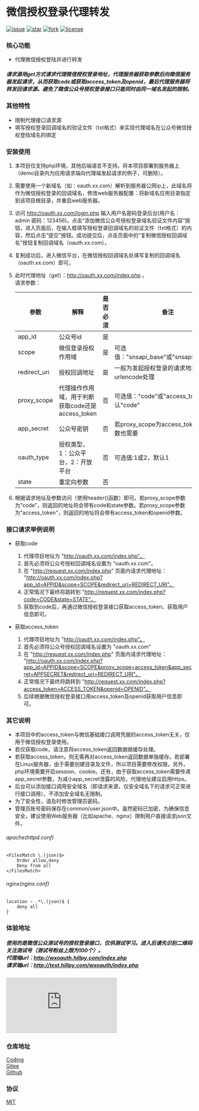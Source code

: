 # 微信授权登录代理转发

[![issue](https://img.shields.io/github/issues/shinn-lancelot/WechatOauthProxy.svg)](https://github.com/shinn-lancelot/WechatOauthProxy/issues)
[![star](https://img.shields.io/github/stars/shinn-lancelot/WechatOauthProxy.svg)](https://github.com/shinn-lancelot/WechatOauthProxy)
[![fork](https://img.shields.io/github/forks/shinn-lancelot/WechatOauthProxy.svg)](https://github.com/shinn-lancelot/WechatOauthProxy)
[![license](https://img.shields.io/github/license/shinn-lancelot/WechatOauthProxy.svg)](https://github.com/shinn-lancelot/WechatOauthProxy/blob/master/LICENSE)

### 核心功能

* 代理微信授权登陆并进行转发
##### 请求源用get方式请求代理微信授权登录地址，代理服务器获取参数后向微信服务器发起请求，从而获取code或获取access_token及openid，最后代理服务器将转发回请求源。避免了微信公众号授权登录接口只能同时由同一域名发起的限制。

### 其他特性

* 限制代理接口请求源
* 填写授权登录回调域名的验证文件（txt格式）来实现代理域名在公众号微信授权登陆域名的绑定

### 安装使用

1. 本项目仅支持php环境，其他后端语言不支持。将本项目部署到服务器上（demo目录内为应用请求端向代理端发起请求的例子，可删除）。
2. 需要使用一个新域名（如：oauth.xx.com）解析到服务器公网ip上，此域名将作为微信授权登录的回调域名，修改web服务器配置：将新域名应用目录指定到该项目根目录，并重启web服务器。
3. 访问 http://oauth.xx.com/login.php 输入用户名密码登录后台(用户名：admin 密码：123456)。点击“添加微信公众号授权登录域名验证文件内容”按钮，进入页面后，在输入框填写授权登录回调域名的验证文件（txt格式）的内容，然后点击“提交”按钮。成功提交后，点击页面中的“复制微信授权回调域名”按钮复制回调域名（oauth.xx.com）。
4. 复制成功后，进入微信平台，在微信授权回调域名处填写复制的回调域名（oauth.xx.com）即可。
5. 此时代理地址（get）：http://oauth.xx.com/index.php 。<br/>
   请求参数：<br/>
   
   | 参数 | 解释 | 是否必须 | 备注 |
   | ------ | ------ | ----- | ----- |
   | app_id | 公众号id|   是   |       |
   | scope  | 微信登录授权作用域 | 是 | 可选值："snsapi_base"或"snsapi_userinfo"|
   | redirect_uri | 授权回调地址 | 是 | 一般为发起授权登录的请求地址，需要用urlencode处理 |
   | proxy_scope | 代理操作作用域，用于判断获取code还是access_token|否|可选值："code"或"access_token"，默认"code"|
   | app_secret | 公众号密钥 | 否 | 若proxy_scope为access_token,则此参数也需要|
   | oauth_type | 授权类型，1：公众平台，2：开放平台 |否| 可选值:1或2，默认1|
   | state | 重定向参数 | 否 |   |
6. 根据请求地址及参数访问（使用header()函数）即可。若proxy_scope参数为"code"，则返回的地址将会带有code和state参数。若proxy_scope参数为"access_token"，则返回的地址将会带有access_token和openid参数。

### 接口请求举例说明

* 获取code

    1. 代理项目地址为 "http://oauth.xx.com/index.php"。
    2. 首先必须将公众号授权回调域名设置为 "oauth.xx.com"。
    3. 在 "http://request.xx.com/index.php" 页面内请求代理地址： "http://oauth.xx.com/index.php?app_id=APPID&scope=SCOPE&redirect_uri=REDIRECT_URI"。
    4. 正常情况下最终将跳转到 "http://request.xx.com/index.php?code=CODE&state=STATE"。
    5. 获取到code后，再通过微信授权登录接口获取access_token、获取用户信息即可。

* 获取access_token

    1. 代理项目地址为 "http://oauth.xx.com/index.php"。
    2. 首先必须将公众号授权回调域名设置为 "oauth.xx.com"
    3. 在 "http://request.xx.com/index.php" 页面内请求代理地址： "http://oauth.xx.com/index.php?app_id=APPID&scope=SCOPE&proxy_scope=access_token&app_secret=APPSECRET&redirect_uri=REDIRECT_URI"。
    4. 正常情况下最终将跳转到 "http://request.xx.com/index.php?access_token=ACCESS_TOKEN&openid=OPENID"。
    5. 后续根据微信授权登录接口用access_token及openid获取用户信息即可。


### 其它说明

* 本项目中的access_token与微信基础接口调用凭据的access_token无关，仅用于微信授权登录使用。
* 若仅获取code，请注意将access_token返回数据做缓存处理。
* 若获取access_token，则无需再对access_token返回数据单独缓存。若部署在Linux服务器，由于需要创建目录及文件，所以项目需要修改权限。另外，php环境需要开启session、cookie。还有，由于获取access_token需要传递app_secret参数，为减小app_secret泄露的风险，代理地址建议启用https。
* 后台可以添加接口调用安全域名（即请求来源，仅安全域名下的请求可正常进行接口调用）。不添加安全域名无限制。
* 为了安全性，请及时修改管理员密码。
* 管理员账号密码保存在common/user.json中。虽然密码已加密，为确保信息安全，建议使用Web服务器（比如apache、nginx）限制用户直接请求json文件。

###### apache(httpd.conf)

```
<FilesMatch \.(json)$>
    Order allow,deny
    Deny from all
</FilesMatch>
```

###### nginx(nginx.conf)

```
location ~ .*\.(json)$ {
    deny all
}
```
    
### 体验地址

##### 使用的是微信公众测试号的授权登录接口，仅供测试学习。进入后请先识别二维码关注测试号（测试号粉丝上限为100个）。<br>代理端url：http://wxoauth.hillpy.com/index.php<br>请求端url：http://test.hillpy.com/wxoauth/index.php<br>
![test](http://qr.liantu.com/api.php?text=http://test.hillpy.com/wxoauth/index.php&w=300)

### 仓库地址

[Coding](https://coding.net/u/shinn_lancelot/p/WechatOauthProxy/git "WechatOauthProxy")<br>
[Gitee](https://gitee.com/shinn_lancelot/WechatOauthProxy "WechatOauthProxy")<br>
[Github](https://github.com/shinn-lancelot/WechatOauthProxy "WechatOauthProxy")<br>

### 协议

[MIT](https://github.com/shinn-lancelot/WechatOauthProxy/blob/master/LICENSE "MIT")<br>